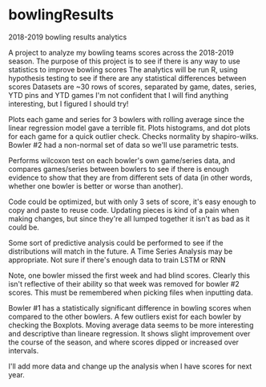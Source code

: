 # bowlingResults
2018-2019 bowling results analytics

A project to analyze my bowling teams scores across the 2018-2019 season.
The purpose of this project is to see if there is any way to use statistics to improve bowling scores
The analytics will be run R, using hypothesis testing to see if there are any statistical differences between scores
Datasets are ~30 rows of scores, separated by game, dates, series, YTD pins and YTD games
I'm not confident that I will find anything interesting, but I figured I should try!


Plots each game and series for 3 bowlers with rolling average since the linear regression model gave a terrible fit.
Plots histograms, and dot plots for each game for a quick outlier check. 
Checks normality by shapiro-wilks. Bowler #2 had a non-normal set of data so we'll use parametric tests.

Performs wilcoxon test on each bowler's own game/series data, and compares games/series between bowlers to see if there is enough evidence to show that they are from different sets of data (in other words, whether one bowler is better or worse than another). 

Code could be optimized, but with only 3 sets of score, it's easy enough to copy and paste to reuse code. Updating pieces is kind of a pain when making changes, but since they're all lumped together it isn't as bad as it could be.

Some sort of predictive analysis could be performed to see if the distributions will match in the future. A Time Series Analysis may be appropriate. Not sure if there's enough data to train LSTM or RNN

Note, one bowler missed the first week and had blind scores. 
Clearly this isn't reflective of their ability so that week was removed for bowler #2 scores. This must be remembered when picking files when inputting data.

Bowler #1 has a statistically significant difference in bowling scores when compared to the other bowlers. 
A few outliers exist for each bowler by checking the Boxplots. 
Moving average data seems to be more interesting and descriptive than lineare regression. It shows slight improvement over the course of the season, and where scores dipped or increased over intervals. 

I'll add more data and change up the analysis when I have scores for next year.
